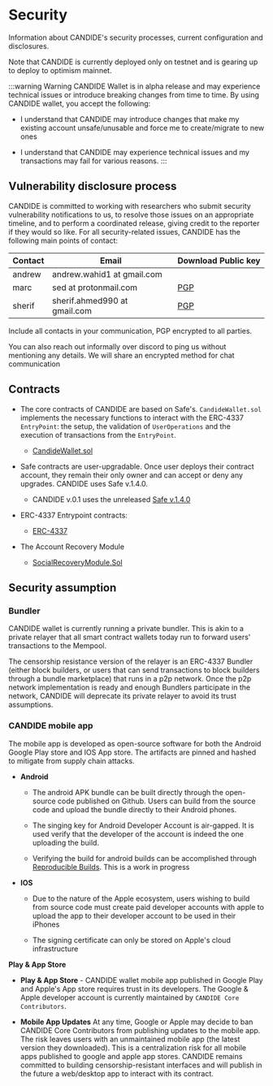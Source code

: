 # Security

Information about CANDIDE's security processes, current configuration and disclosures.

Note that CANDIDE is currently deployed only on testnet and is gearing up to deploy to optimism mainnet.  

:::warning Warning
CANDIDE Wallet is in alpha release and may experience technical issues or introduce breaking changes from time to time. By using CANDIDE wallet, you accept the following:

- I understand that CANDIDE may introduce changes that make my existing account unsafe/unusable and force me to create/migrate to new ones

- I understand that CANDIDE may experience technical issues and my transactions may fail for various reasons.
:::

## Vulnerability disclosure process

CANDIDE is committed to working with researchers who submit security vulnerability notifications to us, to resolve those issues on an appropriate timeline, and to perform a coordinated release, giving credit to the reporter if they would so like.
For all security-related issues, CANDIDE has the following main points of contact:

| Contact                | Email                             | Download Public key          |
| ---------------------- | --------------------------------- | -------------------------    |
| andrew                 | andrew.wahid1 at gmail.com        |                              | 
| marc                   | sed at protonmail.com             |[PGP](./marc-publickey.asc)   |
| sherif                 | sherif.ahmed990 at gmail.com      |[PGP](./sherif-publickey.asc) |

Include all contacts in your communication, PGP encrypted to all parties.

You can also reach out informally over discord to ping us without mentioning any details. We will share an encrypted method for chat communication

## Contracts

- The core contracts of CANDIDE are based on Safe's. `CandideWallet.sol` implements the necessary functions to interact with the ERC-4337 `EntryPoint`: the setup, the validation of `UserOperations` and the execution of transactions from the `EntryPoint`.

   - [CandideWallet.sol](https://github.com/candidelabs/CandideWalletContracts/blob/main/contracts/candideWallet/CandideWallet.sol)
 
- Safe contracts are user-upgradable. Once user deploys their contract account, they remain their only owner and can accept or deny any upgrades. CANDIDE uses Safe v.1.4.0.

   - CANDIDE v.0.1 uses the unreleased [Safe v.1.4.0](https://github.com/safe-global/safe-contracts)

- ERC-4337 Entrypoint contracts:
   - [ERC-4337](https://eips.ethereum.org/EIPS/eip-4337)

- The Account Recovery Module
   - [SocialRecoveryModule.Sol](https://github.com/candidelabs/CandideWalletContracts/blob/main/contracts/modules/social_recovery/SocialRecoveryModule.sol)


## Security assumption

### Bundler

CANDIDE wallet is currently running a private bundler. This is akin to a private relayer that all smart contract wallets today run to forward users' transactions to the Mempool.

The censorship resistance version of the relayer is an ERC-4337 Bundler (either block builders, or users that can send transactions to block builders through a bundle marketplace) that runs in a p2p network. Once the p2p network implementation is ready and enough Bundlers participate in the network, CANDIDE will deprecate its private relayer to avoid its trust assumptions.

### CANDIDE mobile app

The mobile app is developed as open-source software for both the Android Google Play store and IOS App store. The artifacts are pinned and hashed to mitigate from supply chain attacks.


- **Android** 

   - The android APK bundle can be built directly through the open-source code published on Github. Users can build from the source code and upload the bundle directly to their Android phones.

   - The singing key for Android Developer Account is air-gapped. It is used verify that the developer of the account is indeed the one uploading the build.

   - Verifying the build for android builds can be accomplished through [Reproducible Builds](https://reproducible-builds.org/). This is a work in progress

- **IOS** 
   - Due to the nature of the Apple ecosystem, users wishing to build from source code must create paid developer accounts with apple to upload the app to their developer account to be used in their iPhones
   
   - The signing certificate can only be stored on Apple's cloud infrastructure

**Play & App Store**

- **Play & App Store** - CANDIDE wallet mobile app published in Google Play and Apple's App store requires trust in its developers. The Google & Apple developer account is currently maintained by `CANDIDE Core Contributors`.

- **Mobile App Updates** At any time, Google or Apple may decide to ban CANDIDE Core Contributors from publishing updates to the mobile app. The risk leaves users with an unmaintained mobile app (the latest version they downloaded). This is a centralization risk for all mobile apps published to google and apple app stores. CANDIDE remains committed to building censorship-resistant interfaces and will publish in the future a web/desktop app to interact with its contract.